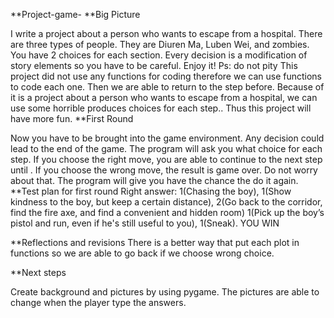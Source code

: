 **Project-game-
**Big Picture

I write a project about a person who wants to escape from a hospital. There are three types of people. They are Diuren Ma, Luben Wei, and zombies. You have 2 choices for each section. Every decision is a modification of story elements so you have to be careful. Enjoy it! Ps: do not pity This project did not use any functions for coding therefore we can use functions to code each one. Then we are able to return to the step before. Because of it is a project about a person who wants to escape from a hospital, we can use some horrible produces choices for each step.. Thus this project will have more fun.
**First Round

Now you have to be brought into the game environment. Any decision could lead to the end of the game.
The program will ask you what choice for each step.
If you choose the right move, you are able to continue to the next step until .
If you choose the wrong move, the result is game over. Do not worry about that. The program will give you have the chance the do it again.
**Test plan for first round
Right answer: 1(Chasing the boy), 1(Show kindness to the boy, but keep a certain distance), 2(Go back to the corridor, find the fire axe, and find a convenient and hidden room) 1(Pick up the boy’s pistol and run, even if he's still useful to you), 1(Sneak). YOU WIN

**Reflections and revisions
There is a better way that put each plot in functions so we are able to go back if we choose wrong choice.

**Next steps

Create background and pictures by using pygame.
The pictures are able to change when the player type the answers.
